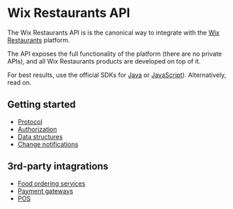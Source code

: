 # Wix Restaurants API
The Wix Restaurants API is is the canonical way to integrate with the [Wix Restaurants](http://www.wix.com/restaurant/website) platform.

The API exposes the full functionality of the platform (there are no private APIs), and all Wix Restaurants products are developed on top of it.

For best results, use the official SDKs for [Java](https://github.com/wix/wix-restaurants-java-sdk) or [JavaScript](https://github.com/wix/wix-restaurants-js-sdk)). Alternatively, read on.

## Getting started

* [Protocol](Protocol)
* [Authorization](Authorization)
* [Data structures](Data-structures)
* [Change notifications](Change-notifications)

## 3rd-party intagrations

* [Food ordering services](Integrating-food-ordering-services-to-Wix-Restaurants)
* [Payment gateways](Integrating-payment-gateways-to-Wix-Restaurants)
* [POS](Integrating-POS-(point-of-sale)-systems-to-Wix-Restaurants)
